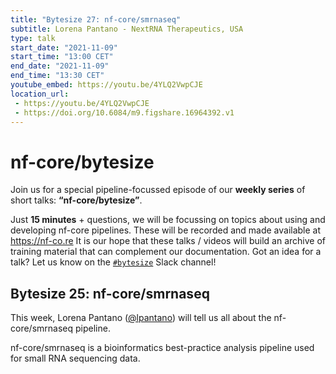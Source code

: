 ```yaml
---
title: "Bytesize 27: nf-core/smrnaseq"
subtitle: Lorena Pantano - NextRNA Therapeutics, USA
type: talk
start_date: "2021-11-09"
start_time: "13:00 CET"
end_date: "2021-11-09"
end_time: "13:30 CET"
youtube_embed: https://youtu.be/4YLQ2VwpCJE
location_url:
 - https://youtu.be/4YLQ2VwpCJE
 - https://doi.org/10.6084/m9.figshare.16964392.v1
---
```


# nf-core/bytesize

Join us for a special pipeline-focussed episode of our **weekly series** of short talks: **“nf-core/bytesize”**.

Just **15 minutes** + questions, we will be focussing on topics about using and developing nf-core pipelines.
These will be recorded and made available at <https://nf-co.re>
It is our hope that these talks / videos will build an archive of training material that can complement our documentation. Got an idea for a talk? Let us know on the [`#bytesize`](https://nfcore.slack.com/channels/bytesize) Slack channel!

## Bytesize 25: nf-core/smrnaseq

This week, Lorena Pantano ([@lpantano](https://github.com/lpantano/)) will tell us all about the nf-core/smrnaseq pipeline.

nf-core/smrnaseq is a bioinformatics best-practice analysis pipeline used for small RNA sequencing data.
